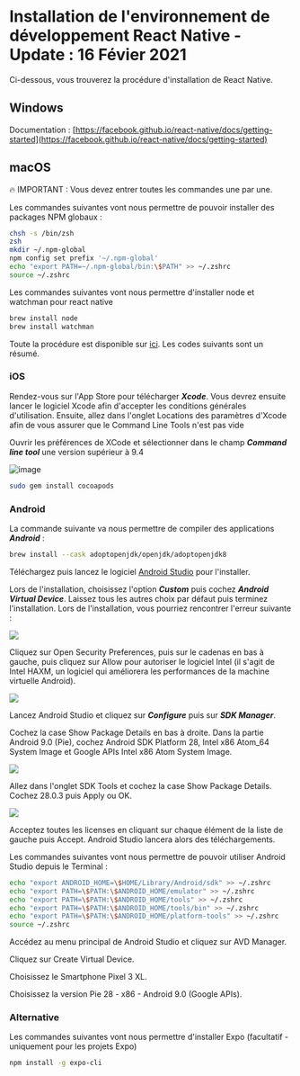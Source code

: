 # Installation de l'environnement de développement React Native - Update : 16 Févier 2021

Ci-dessous, vous trouverez la procédure d'installation de React Native.

## Windows
Documentation : [https://facebook.github.io/react-native/docs/getting-started](https://facebook.github.io/react-native/docs/getting-started)

## macOS

:fire: IMPORTANT : Vous devez entrer toutes les commandes une par une.

Les commandes suivantes vont nous permettre de pouvoir installer des packages NPM globaux :

```zsh
chsh -s /bin/zsh
zsh
mkdir ~/.npm-global
npm config set prefix '~/.npm-global'
echo "export PATH=~/.npm-global/bin:\$PATH" >> ~/.zshrc
source ~/.zshrc
```
Les commandes suivantes vont nous permettre d'installer node et watchman pour react native

```zsh
brew install node
brew install watchman
```

Toute la procédure est disponible sur [ici](https://reactnative.dev/docs/environment-setup). Les codes suivants sont un résumé.


### iOS

Rendez-vous sur l'App Store pour télécharger ***Xcode***.
Vous devrez ensuite lancer le logiciel Xcode afin d'accepter les conditions générales d'utilisation.
Ensuite, allez dans l'onglet Locations des paramètres d'Xcode afin de vous assurer que le Command Line Tools n'est pas vide

Ouvrir les préférences de XCode et sélectionner dans le champ ***Command line tool*** une version supérieur à 9.4

![image](https://reactnative.dev/assets/images/GettingStartedXcodeCommandLineTools-8259be8d3ab8575bec2b71988163c850.png)

```zsh
sudo gem install cocoapods
```

### Android

La commande suivante va nous permettre de compiler des applications ***Android*** :

```zsh
brew install --cask adoptopenjdk/openjdk/adoptopenjdk8
```

Téléchargez puis lancez le logiciel [Android Studio](https://developer.android.com/studio/index.html) pour l'installer.

Lors de l'installation, choisissez l'option ***Custom*** puis cochez ***Android Virtual Device***. Laissez tous les autres choix par défaut puis terminez l'installation.
Lors de l'installation, vous pourriez rencontrer l'erreur suivante :

![](https://res.cloudinary.com/lereacteur-apollo/image/upload/v1574438985/10w-full-stack/React-Native-2019/system-blocked_f5ghbg.png)

Cliquez sur Open Security Preferences, puis sur le cadenas en bas à gauche, puis cliquez sur Allow pour autoriser le logiciel Intel (il s'agit de Intel HAXM, un logiciel qui améliorera les performances de la machine virtuelle Android).

![](https://res.cloudinary.com/lereacteur-apollo/image/upload/v1574439024/10w-full-stack/React-Native-2019/mac-security-allow-intel_kwoyip.png)

Lancez Android Studio et cliquez sur ***Configure*** puis sur ***SDK Manager***.

Cochez la case Show Package Details en bas à droite.
Dans la partie Android 9.0 (Pie), cochez Android SDK Platform 28, Intel x86 Atom_64 System Image et Google APIs Intel x86 Atom System Image.

![](https://res.cloudinary.com/lereacteur-apollo/image/upload/v1574439040/10w-full-stack/React-Native-2019/sdk_ycpheh.png)

Allez dans l'onglet SDK Tools et cochez la case Show Package Details.
Cochez 28.0.3 puis Apply ou OK.

![](https://res.cloudinary.com/lereacteur-apollo/image/upload/v1574439049/10w-full-stack/React-Native-2019/sdk-tools_hvdrsx.png)

Acceptez toutes les licenses en cliquant sur chaque élément de la liste de gauche puis Accept.
Android Studio lancera alors des téléchargements.

Les commandes suivantes vont nous permettre de pouvoir utiliser Android Studio depuis le Terminal :

```zsh
echo "export ANDROID_HOME=\$HOME/Library/Android/sdk" >> ~/.zshrc
echo "export PATH=\$PATH:\$ANDROID_HOME/emulator" >> ~/.zshrc
echo "export PATH=\$PATH:\$ANDROID_HOME/tools" >> ~/.zshrc
echo "export PATH=\$PATH:\$ANDROID_HOME/tools/bin" >> ~/.zshrc
echo "export PATH=\$PATH:\$ANDROID_HOME/platform-tools" >> ~/.zshrc
source ~/.zshrc
```

Accédez au menu principal de Android Studio et cliquez sur AVD Manager.

Cliquez sur Create Virtual Device.

Choisissez le Smartphone Pixel 3 XL.

Choisissez la version Pie 28 - x86 - Android 9.0 (Google APIs).







### Alternative

Les commandes suivantes vont nous permettre d'installer Expo (facultatif - uniquement pour les projets Expo)

```zsh
npm install -g expo-cli
```

